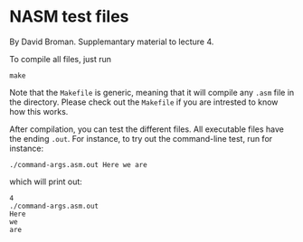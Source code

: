 

# NASM test files
By David Broman. Supplemantary material to lecture 4.

To compile all files, just run

```
make
```

Note that the `Makefile` is generic, meaning that it will compile any
`.asm` file in the directory. Please check out the `Makefile` if you
are intrested to know how this works.

After compilation, you can test the different files. All executable
files have the ending `.out`. For instance, to try out the
command-line test, run for instance:

```
./command-args.asm.out Here we are
```

which will print out:

```
4
./command-args.asm.out
Here
we
are
```
